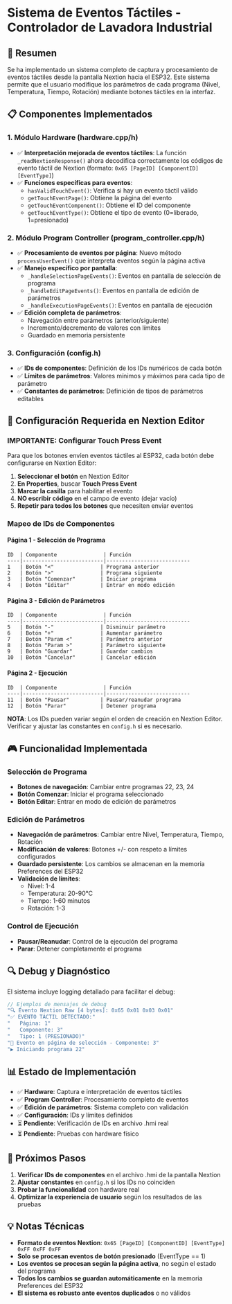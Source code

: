 # Sistema de Eventos Táctiles - Controlador de Lavadora Industrial

## 🎯 Resumen

Se ha implementado un sistema completo de captura y procesamiento de eventos táctiles desde la pantalla Nextion hacia el ESP32. Este sistema permite que el usuario modifique los parámetros de cada programa (Nivel, Temperatura, Tiempo, Rotación) mediante botones táctiles en la interfaz.

## 📋 Componentes Implementados

### 1. **Módulo Hardware (hardware.cpp/h)**
- ✅ **Interpretación mejorada de eventos táctiles**: La función `_readNextionResponse()` ahora decodifica correctamente los códigos de evento táctil de Nextion (formato: `0x65 [PageID] [ComponentID] [EventType]`)
- ✅ **Funciones específicas para eventos**:
  - `hasValidTouchEvent()`: Verifica si hay un evento táctil válido
  - `getTouchEventPage()`: Obtiene la página del evento
  - `getTouchEventComponent()`: Obtiene el ID del componente
  - `getTouchEventType()`: Obtiene el tipo de evento (0=liberado, 1=presionado)

### 2. **Módulo Program Controller (program_controller.cpp/h)**
- ✅ **Procesamiento de eventos por página**: Nuevo método `processUserEvent()` que interpreta eventos según la página activa
- ✅ **Manejo específico por pantalla**:
  - `_handleSelectionPageEvents()`: Eventos en pantalla de selección de programa
  - `_handleEditPageEvents()`: Eventos en pantalla de edición de parámetros
  - `_handleExecutionPageEvents()`: Eventos en pantalla de ejecución
- ✅ **Edición completa de parámetros**:
  - Navegación entre parámetros (anterior/siguiente)
  - Incremento/decremento de valores con límites
  - Guardado en memoria persistente

### 3. **Configuración (config.h)**
- ✅ **IDs de componentes**: Definición de los IDs numéricos de cada botón
- ✅ **Límites de parámetros**: Valores mínimos y máximos para cada tipo de parámetro
- ✅ **Constantes de parámetros**: Definición de tipos de parámetros editables

## 🔧 Configuración Requerida en Nextion Editor

### **IMPORTANTE: Configurar Touch Press Event**
Para que los botones envíen eventos táctiles al ESP32, cada botón debe configurarse en Nextion Editor:

1. **Seleccionar el botón** en Nextion Editor
2. **En Properties**, buscar **Touch Press Event**
3. **Marcar la casilla** para habilitar el evento
4. **NO escribir código** en el campo de evento (dejar vacío)
5. **Repetir para todos los botones** que necesiten enviar eventos

### **Mapeo de IDs de Componentes**

#### Página 1 - Selección de Programa
```
ID  | Componente               | Función
----|--------------------------|---------------------------
1   | Botón "<"               | Programa anterior
2   | Botón ">"               | Programa siguiente  
3   | Botón "Comenzar"        | Iniciar programa
4   | Botón "Editar"          | Entrar en modo edición
```

#### Página 3 - Edición de Parámetros
```
ID  | Componente               | Función
----|--------------------------|---------------------------
5   | Botón "-"               | Disminuir parámetro
6   | Botón "+"               | Aumentar parámetro
7   | Botón "Param <"         | Parámetro anterior
8   | Botón "Param >"         | Parámetro siguiente
9   | Botón "Guardar"         | Guardar cambios
10  | Botón "Cancelar"        | Cancelar edición
```

#### Página 2 - Ejecución
```
ID  | Componente               | Función
----|--------------------------|---------------------------
11  | Botón "Pausar"          | Pausar/reanudar programa
12  | Botón "Parar"           | Detener programa
```

**NOTA**: Los IDs pueden variar según el orden de creación en Nextion Editor. Verificar y ajustar las constantes en `config.h` si es necesario.

## 🎮 Funcionalidad Implementada

### **Selección de Programa**
- **Botones de navegación**: Cambiar entre programas 22, 23, 24
- **Botón Comenzar**: Iniciar el programa seleccionado
- **Botón Editar**: Entrar en modo de edición de parámetros

### **Edición de Parámetros**
- **Navegación de parámetros**: Cambiar entre Nivel, Temperatura, Tiempo, Rotación
- **Modificación de valores**: Botones +/- con respeto a límites configurados
- **Guardado persistente**: Los cambios se almacenan en la memoria Preferences del ESP32
- **Validación de límites**:
  - Nivel: 1-4
  - Temperatura: 20-90°C
  - Tiempo: 1-60 minutos
  - Rotación: 1-3

### **Control de Ejecución**
- **Pausar/Reanudar**: Control de la ejecución del programa
- **Parar**: Detener completamente el programa

## 🔍 Debug y Diagnóstico

El sistema incluye logging detallado para facilitar el debug:

```cpp
// Ejemplos de mensajes de debug
"🔍 Evento Nextion Raw [4 bytes]: 0x65 0x01 0x03 0x01"
"✅ EVENTO TÁCTIL DETECTADO:"
"   Página: 1"
"   Componente: 3" 
"   Tipo: 1 (PRESIONADO)"
"🔘 Evento en página de selección - Componente: 3"
"▶️ Iniciando programa 22"
```

## 📊 Estado de Implementación

- ✅ **Hardware**: Captura e interpretación de eventos táctiles
- ✅ **Program Controller**: Procesamiento completo de eventos
- ✅ **Edición de parámetros**: Sistema completo con validación
- ✅ **Configuración**: IDs y límites definidos
- ⏳ **Pendiente**: Verificación de IDs en archivo .hmi real
- ⏳ **Pendiente**: Pruebas con hardware físico

## 🚀 Próximos Pasos

1. **Verificar IDs de componentes** en el archivo .hmi de la pantalla Nextion
2. **Ajustar constantes** en `config.h` si los IDs no coinciden
3. **Probar la funcionalidad** con hardware real
4. **Optimizar la experiencia de usuario** según los resultados de las pruebas

## 💡 Notas Técnicas

- **Formato de eventos Nextion**: `0x65 [PageID] [ComponentID] [EventType] 0xFF 0xFF 0xFF`
- **Solo se procesan eventos de botón presionado** (EventType == 1)
- **Los eventos se procesan según la página activa**, no según el estado del programa
- **Todos los cambios se guardan automáticamente** en la memoria Preferences del ESP32
- **El sistema es robusto ante eventos duplicados** o no válidos
